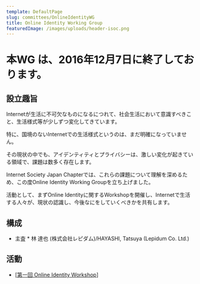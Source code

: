 ```yaml
---
template: DefaultPage
slug: committees/OnlineIdentityWG
title: Online Identity Working Group
featuredImage: /images/uploads/header-isoc.png
---
```

# 本WG は、2016年12月7日に終了しております。
## 設立趣旨
Internetが生活に不可欠なものになるにつれて、社会生活において意識すべきこと、生活様式等が少しずつ変化してきています。

特に、国境のないInternetでの生活様式というのは、まだ明確になっていません。

その現状の中でも、アイデンティティとプライバシーは、激しい変化が起きている領域で、課題は数多く存在します。

Internet Society Japan Chapterでは、これらの課題について理解を深めるため、この度Online Identity Working Groupを立ち上げました。

活動として、まずOnline Identityに関するWorkshopを開催し、Internetで生活
する人々が、現状の認識し、今後なにをしていくべきかを共有します。

## 構成
*  主査
       *  林 達也 (株式会社レピダム)/HAYASHI, Tatsuya (Lepidum Co. Ltd.)

## 活動
*  [[第一回 Online Identity Workshop](OnlineIdentityWorkshop201408)]
